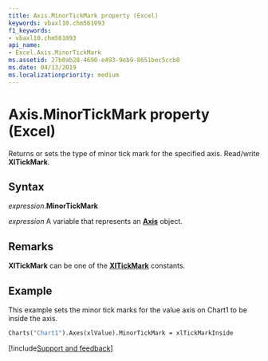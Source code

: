 ```yaml
---
title: Axis.MinorTickMark property (Excel)
keywords: vbaxl10.chm561093
f1_keywords:
- vbaxl10.chm561093
api_name:
- Excel.Axis.MinorTickMark
ms.assetid: 27b0ab28-4690-e493-9eb9-8651bec5ccb8
ms.date: 04/13/2019
ms.localizationpriority: medium
---
```



# Axis.MinorTickMark property (Excel)

Returns or sets the type of minor tick mark for the specified axis. Read/write **XlTickMark**.


## Syntax

_expression_.**MinorTickMark**

_expression_ A variable that represents an **[Axis](Excel.Axis(object).md)** object.


## Remarks

**XlTickMark** can be one of the **[XlTickMark](Excel.XlTickMark.md)** constants.


## Example

This example sets the minor tick marks for the value axis on Chart1 to be inside the axis.

```vb
Charts("Chart1").Axes(xlValue).MinorTickMark = xlTickMarkInside
```




[!include[Support and feedback](~/includes/feedback-boilerplate.md)]